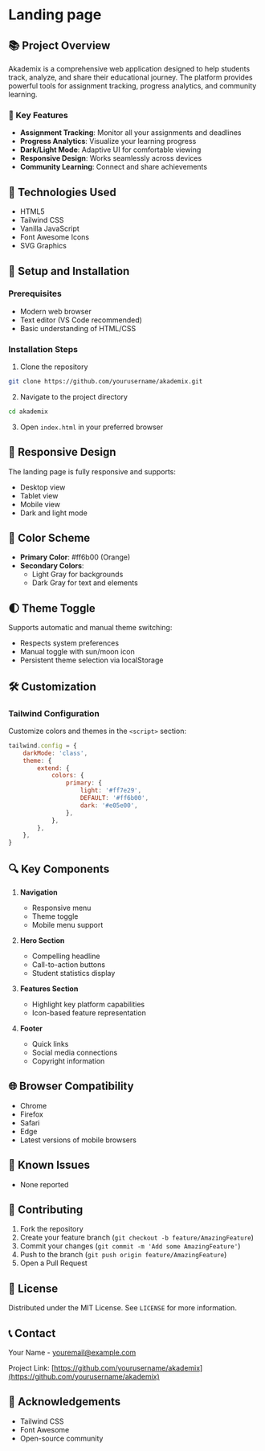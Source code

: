# Landing page

## 📚 Project Overview

Akademix is a comprehensive web application designed to help students track, analyze, and share their educational journey. The platform provides powerful tools for assignment tracking, progress analytics, and community learning.

### 🌟 Key Features

- **Assignment Tracking**: Monitor all your assignments and deadlines
- **Progress Analytics**: Visualize your learning progress
- **Dark/Light Mode**: Adaptive UI for comfortable viewing
- **Responsive Design**: Works seamlessly across devices
- **Community Learning**: Connect and share achievements

## 🚀 Technologies Used

- HTML5
- Tailwind CSS
- Vanilla JavaScript
- Font Awesome Icons
- SVG Graphics

## 🔧 Setup and Installation

### Prerequisites
- Modern web browser
- Text editor (VS Code recommended)
- Basic understanding of HTML/CSS

### Installation Steps

1. Clone the repository
```bash
git clone https://github.com/yourusername/akademix.git
```

2. Navigate to the project directory
```bash
cd akademix
```

3. Open `index.html` in your preferred browser

## 📱 Responsive Design

The landing page is fully responsive and supports:
- Desktop view
- Tablet view
- Mobile view
- Dark and light mode

## 🎨 Color Scheme

- **Primary Color**: #ff6b00 (Orange)
- **Secondary Colors**: 
  - Light Gray for backgrounds
  - Dark Gray for text and elements

## 🌓 Theme Toggle

Supports automatic and manual theme switching:
- Respects system preferences
- Manual toggle with sun/moon icon
- Persistent theme selection via localStorage

## 🛠 Customization

### Tailwind Configuration
Customize colors and themes in the `<script>` section:
```javascript
tailwind.config = {
    darkMode: 'class',
    theme: {
        extend: {
            colors: {
                primary: {
                    light: '#ff7e29',
                    DEFAULT: '#ff6b00',
                    dark: '#e05e00',
                },
            },
        },
    },
}
```

## 🔍 Key Components

1. **Navigation**
   - Responsive menu
   - Theme toggle
   - Mobile menu support

2. **Hero Section**
   - Compelling headline
   - Call-to-action buttons
   - Student statistics display

3. **Features Section**
   - Highlight key platform capabilities
   - Icon-based feature representation

4. **Footer**
   - Quick links
   - Social media connections
   - Copyright information

## 🌐 Browser Compatibility

- Chrome
- Firefox
- Safari
- Edge
- Latest versions of mobile browsers

## 🚧 Known Issues

- None reported

## 🤝 Contributing

1. Fork the repository
2. Create your feature branch (`git checkout -b feature/AmazingFeature`)
3. Commit your changes (`git commit -m 'Add some AmazingFeature'`)
4. Push to the branch (`git push origin feature/AmazingFeature`)
5. Open a Pull Request

## 📄 License

Distributed under the MIT License. See `LICENSE` for more information.

## 📞 Contact

Your Name - youremail@example.com

Project Link: [https://github.com/yourusername/akademix](https://github.com/yourusername/akademix)

## 🙏 Acknowledgements

- Tailwind CSS
- Font Awesome
- Open-source community
